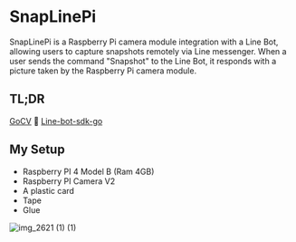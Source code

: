 # SnapLinePi
SnapLinePi is a Raspberry Pi camera module integration with a Line Bot, allowing users to capture snapshots remotely via Line messenger. When a user sends the command "Snapshot" to the Line Bot, it responds with a picture taken by the Raspberry Pi camera module.

## TL;DR
[GoCV](https://github.com/hybridgroup/gocv) 🤝 [Line-bot-sdk-go](https://github.com/line/line-bot-sdk-go)

## My Setup
- Raspberry PI 4 Model B (Ram 4GB)
- Raspberry PI Camera V2
- A plastic card
- Tape
- Glue

![img_2621 (1) (1)](https://github.com/IvanReyesO7/SnapLinePi/assets/74359151/39441b1a-90d0-4556-bd01-c470b97785be)
